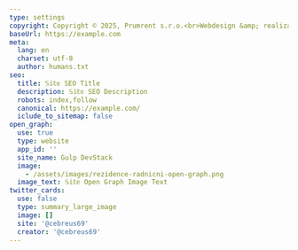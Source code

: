 ```yaml
---
type: settings
copyright: Copyright © 2025, Prumrent s.r.o.<br>Webdesign &amp; realizace <a href="https://www.babacek.cz" target="_blank" title="Pavel Babáček - grafik, tvorba webu, frontend designer a html kodér. Tvorba webu Brno." class="text-gray-600">Babacek.cz</a>
baseUrl: https://example.com
meta:
  lang: en
  charset: utf-8
  author: humans.txt
seo:
  title: 𝕊𝕚𝕥𝕖 SEO Title
  description: 𝕊𝕚𝕥𝕖 SEO Description
  robots: index,follow
  canonical: https://example.com/
  iclude_to_sitemap: false
open_graph:
  use: true
  type: website
  app_id: ''
  site_name: Gulp DevStack
  image:
    - /assets/images/rezidence-radnicni-open-graph.png
  image_text: 𝕊𝕚𝕥𝕖 Open Graph Image Text
twitter_cards:
  use: false
  type: summary_large_image
  image: []
  site: '@cebreus69'
  creator: '@cebreus69'
---
```

